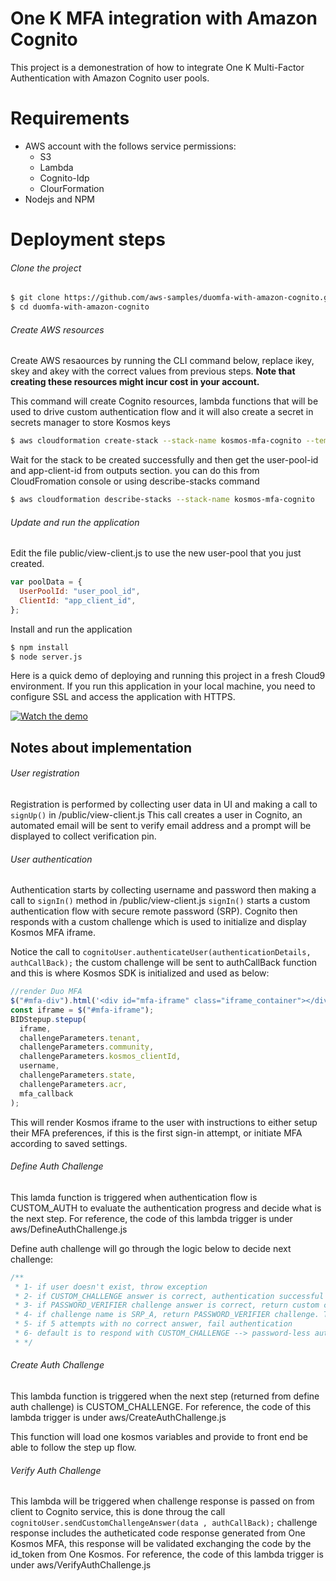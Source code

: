 # One K MFA integration with Amazon Cognito

This project is a demonestration of how to integrate One K Multi-Factor Authentication with Amazon Cognito user pools.

# Requirements

- AWS account with the follows service permissions:
  - S3
  - Lambda
  - Cognito-Idp
  - ClourFormation
- Nodejs and NPM

# Deployment steps

###### Clone the project

```sh
$ git clone https://github.com/aws-samples/duomfa-with-amazon-cognito.git
$ cd duomfa-with-amazon-cognito
```

###### Create AWS resources

Create AWS resaources by running the CLI command below, replace ikey, skey and akey with the correct values from previous steps. **Note that creating these resources might incur cost in your account.**

This command will create Cognito resources, lambda functions that will be used to drive custom authentication flow and it will also create a secret in secrets manager to store Kosmos keys

```sh
$ aws cloudformation create-stack --stack-name kosmos-mfa-cognito --template-body file://aws/UserPoolTemplate.yaml --capabilities CAPABILITY_AUTO_EXPAND CAPABILITY_IAM CAPABILITY_NAMED_IAM --parameters ParameterKey=kosmosClienteId,ParameterValue={KOSMOS_CLIENTE_ID} ParameterKey=kosmosTenant,ParameterValue={KOSMOS_TENANT_DNS} ParameterKey=kosmosCommunity,ParameterValue={KOSMOS_COMMUNITY} ParameterKey=kosmosSecretId,ParameterValue={KOSMOS_SECRET_ID}

```

Wait for the stack to be created successfully and then get the user-pool-id and app-client-id from outputs section. you can do this from CloudFromation console or using describe-stacks command

```sh
$ aws cloudformation describe-stacks --stack-name kosmos-mfa-cognito
```

###### Update and run the application

Edit the file public/view-client.js to use the new user-pool that you just created.

```javascript
var poolData = {
  UserPoolId: "user_pool_id",
  ClientId: "app_client_id",
};
```

Install and run the application

```sh
$ npm install
$ node server.js
```

Here is a quick demo of deploying and running this project in a fresh Cloud9 environment. If you run this application in your local machine, you need to configure SSL and access the application with HTTPS.

[![Watch the demo](https://duomfa-with-amazon-cognito.s3-us-west-2.amazonaws.com/Duo-MFA-with-cognito.gif)](https://duomfa-with-amazon-cognito.s3-us-west-2.amazonaws.com/Duo-MFA-with-cognito.mp4)

[first steps]: https://duo.com/docs/duoweb#first-steps
[generate akey]: https://duo.com/docs/duoweb#1.-generate-an-akey

## Notes about implementation

###### User registration

Registration is performed by collecting user data in UI and making a call to `signUp()` in /public/view-client.js
This call creates a user in Cognito, an automated email will be sent to verify email address and a prompt will be displayed to collect verification pin.

###### User authentication

Authentication starts by collecting username and password then making a call to `signIn()` method in /public/view-client.js
`signIn()` starts a custom authentication flow with secure remote password (SRP). Cognito then responds with a custom challenge which is used to initialize and display Kosmos MFA iframe.

Notice the call to `cognitoUser.authenticateUser(authenticationDetails, authCallBack);` the custom challenge will be sent to authCallBack function and this is where Kosmos SDK is initialized and used as below:

```javascript
//render Duo MFA
$("#mfa-div").html('<div id="mfa-iframe" class="iframe_container"></div>');
const iframe = $("#mfa-iframe");
BIDStepup.stepup(
  iframe,
  challengeParameters.tenant,
  challengeParameters.community,
  challengeParameters.kosmos_clientId,
  username,
  challengeParameters.state,
  challengeParameters.acr,
  mfa_callback
);
```

This will render Kosmos iframe to the user with instructions to either setup their MFA preferences, if this is the first sign-in attempt, or initiate MFA according to saved settings.

###### Define Auth Challenge

This lamda function is triggered when authentication flow is CUSTOM_AUTH to evaluate the authentication progress and decide what is the next step. For reference, the code of this lambda trigger is under aws/DefineAuthChallenge.js

Define auth challenge will go through the logic below to decide next challenge:

```javascript
/**
 * 1- if user doesn't exist, throw exception
 * 2- if CUSTOM_CHALLENGE answer is correct, authentication successful
 * 3- if PASSWORD_VERIFIER challenge answer is correct, return custom challenge. This is usually the 2nd step in SRP authentication
 * 4- if challenge name is SRP_A, return PASSWORD_VERIFIER challenge. This is usually the first step in SRP authentication
 * 5- if 5 attempts with no correct answer, fail authentication
 * 6- default is to respond with CUSTOM_CHALLENGE --> password-less authentication
 * */
```

###### Create Auth Challenge

This lambda function is triggered when the next step (returned from define auth challenge) is CUSTOM_CHALLENGE. For reference, the code of this lambda trigger is under aws/CreateAuthChallenge.js

This function will load one kosmos variables and provide to front end be able to follow the step up flow.

###### Verify Auth Challenge

This lambda will be triggered when challenge response is passed on from client to Cognito service, this is done throug the call `cognitoUser.sendCustomChallengeAnswer(data , authCallBack);`
challenge response includes the autheticated code response generated from One Kosmos MFA, this response will be validated exchanging the code by the id_token from One Kosmos. For reference, the code of this lambda trigger is under aws/VerifyAuthChallenge.js
